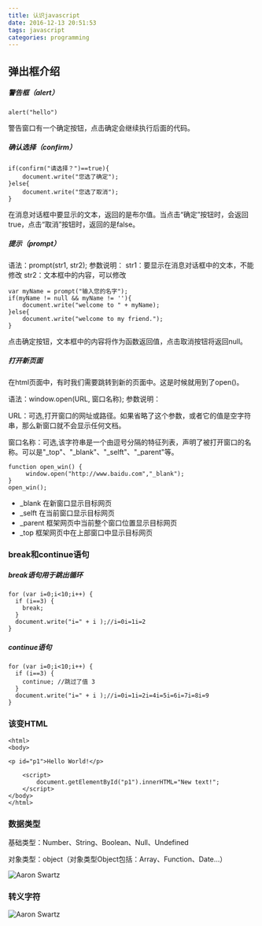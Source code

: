 ```yaml
---
title: 认识javascript
date: 2016-12-13 20:51:53
tags: javascript
categories: programming
---
```

## 弹出框介绍

##### 警告框（alert）

	alert("hello")

警告窗口有一个确定按钮，点击确定会继续执行后面的代码。	

##### 确认选择（confirm）

	if(confirm("请选择？")==true){
	    document.write("您选了确定");
	}else{
	    document.write("您选了取消");
	}

 <!-- more -->

 在消息对话框中要显示的文本，返回的是布尔值。当点击“确定”按钮时，会返回true，点击“取消”按钮时，返回的是false。

##### 提示（prompt）
语法：prompt(str1, str2);
参数说明：
str1：要显示在消息对话框中的文本，不能修改
str2：文本框中的内容，可以修改

	var myName = prompt("输入您的名字");
	if(myName != null && myName != ''){
	    document.write("welcome to " + myName);
	}else{
	    document.write("welcome to my friend.");
	}

点击确定按钮，文本框中的内容将作为函数返回值，点击取消按钮将返回null。

##### 打开新页面

在html页面中，有时我们需要跳转到新的页面中。这是时候就用到了open()。

语法：window.open(URL, 窗口名称);
参数说明：

URL：可选,打开窗口的网址或路径。如果省略了这个参数，或者它的值是空字符串，那么新窗口就不会显示任何文档。

窗口名称：可选,该字符串是一个由逗号分隔的特征列表，声明了被打开窗口的名称。可以是"_top"、"_blank"、"_selft"、"_parent"等。

	function open_win() {
	     window.open("http://www.baidu.com","_blank");
	}
	open_win();

* _blank 在新窗口显示目标网页
* _selft 在当前窗口显示目标网页
* _parent 框架网页中当前整个窗口位置显示目标网页
* _top 框架网页中在上部窗口中显示目标网页

### break和continue语句

##### break语句用于跳出循环

	for (var i=0;i<10;i++) {
	  if (i==3) {
	    break;
	  }
	  document.write("i=" + i );//i=0i=1i=2
	}
	
##### continue语句
	for (var i=0;i<10;i++) {
	  if (i==3) {
	    continue; //跳过了值 3
	  }
	  document.write("i=" + i );//i=0i=1i=2i=4i=5i=6i=7i=8i=9
	}

### 该变HTML

	<html>
	<body>
	 
	<p id="p1">Hello World!</p>
	 
	    <script>
	        document.getElementById("p1").innerHTML="New text!";
	    </script>
	</body>
	</html>

### 数据类型
基础类型：Number、String、Boolean、Null、Undefined

对象类型：object（对象类型Object包括：Array、Function、Date...）

![Aaron Swartz](http://oibijaovc.bkt.clouddn.com/js_type.PNG)

### 转义字符

![Aaron Swartz](http://oibijaovc.bkt.clouddn.com/js_esc.PNG)